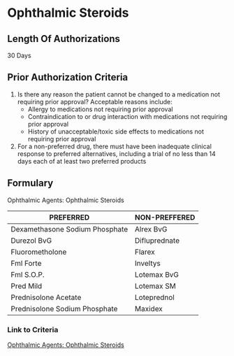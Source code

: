 # Ophthalmic Steroids

## Length Of Authorizations

30 Days

## Prior Authorization Criteria

1.  Is there any reason the patient cannot be changed to a medication not requiring prior approval? Acceptable reasons include:
    -   Allergy to medications not requiring prior approval
    -   Contraindication to or drug interaction with medications not requiring prior approval
    -   History of unacceptable/toxic side effects to medications not requiring prior approval
2.  For a non-preferred drug, there must have been inadequate clinical response to preferred alternatives, including a trial of no less than 14 days each of at least two preferred products

## Formulary

Ophthalmic Agents: Ophthalmic Steroids

| PREFERRED                      | NON-PREFFERED |
|--------------------------------|---------------|
| Dexamethasone Sodium Phosphate | Alrex BvG     |
| Durezol BvG                    | Difluprednate |
| Fluorometholone                | Flarex        |
| Fml Forte                      | Inveltys      |
| Fml S.O.P.                     | Lotemax BvG   |
| Pred Mild                      | Lotemax SM    |
| Prednisolone Acetate           | Loteprednol   |
| Prednisolone Sodium Phosphate  | Maxidex       |

### Link to Criteria

[Ophthalmic Agents: Ophthalmic Steroids](https://pharmacy.medicaid.ohio.gov/sites/default/files/20220415_UPDL_Criteria_FINAL_.pdf#page=80)
